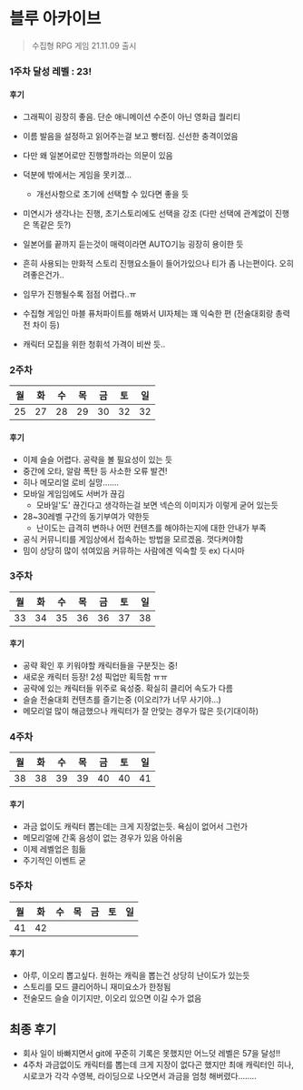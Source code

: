 # 블루 아카이브
> 수집형 RPG 게임 21.11.09 출시



### 1주차 달성 레벨 : 23!

#### 후기

- 그래픽이 굉장히 좋음. 단순 애니메이션 수준이 아닌 영화급 퀄리티
- 이름 발음을 설정하고 읽어주는걸 보고 빵터짐. 신선한 충격이었음
- 다만 왜 일본어로만 진행할까라는 의문이 있음
- 덕분에 밖에서는 게임을 못키겠...
  - 개선사항으로 초기에 선택할 수 있다면 좋을 듯

- 미연시가 생각나는 진행, 초기스토리에도 선택을 강조 (다만 선택에 관계없이 진행은 똑같은 듯?)
- 일본어를 끝까지 듣는것이 매력이라면 AUTO기능 굉장히 용이한 듯
- 흔히 사용되는 만화적 스토리 진행요소들이 들어가있으나 티가 좀 나는편이다. 오히려좋은건가..
- 임무가 진행될수록 점점 어렵다..ㅠ
- 수집형 게임인 마블 퓨처파이트를 해봐서 UI자체는 꽤 익숙한 편 (전술대회랑 총력전 차이 등)
- 캐릭터 모집을 위한 청휘석 가격이 비싼 듯..



### 2주차

| 월   | 화   | 수   | 목   | 금   | 토   | 일   |
| ---- | ---- | ---- | ---- | ---- | ---- | ---- |
| 25   | 27   | 28   | 29   | 30   | 32   | 32   |

#### 후기

- 이제 슬슬 어렵다. 공략을 볼 필요성이 있는 듯
- 중간에 오타, 알람 폭탄 등 사소한 오류 발견!
- 히나 메모리얼 로비 실망....... 
- 모바일 게임임에도 서버가 끊김
  - 모바일'도' 끊긴다고 생각하는걸 보면 넥슨의 이미지가 이렇게 굳어 있는듯
- 28~30레벨 구간의 동기부여가 약한듯
  - 난이도는 급격히 변하나 어떤 컨텐츠를 해야하는지에 대한 안내가 부족
- 공식 커뮤니티를 게임상에서 접속하는 방법을 모르겠음. 껏다켜야함
- 밈이 상당히 많이 섞여있음 커뮤하는 사람에겐 익숙할 듯 ex) 다시마



### 3주차

| 월   | 화   | 수   | 목   | 금   | 토   | 일   |
| ---- | ---- | ---- | ---- | ---- | ---- | ---- |
| 33   | 34   | 35   | 36   | 36   | 37   | 38   |

#### 후기

- 공략 확인 후 키워야할 캐릭터들을 구분짓는 중!
- 새로운 캐릭터 등장! 2성 픽업만 획득함 ㅠㅠ
- 공략에 있는 캐릭터들 위주로 육성중. 확실히 클리어 속도가 다름
- 슬슬 전술대회 컨텐츠를 즐기는중 (이오리?가 너무 사기야...)
- 메모리얼 많이 해금했으나 캐릭터가 잘 안맞는 경우가 많은 듯(기대이하)



### 4주차

| 월   | 화   | 수   | 목   | 금   | 토   | 일   |
| ---- | ---- | ---- | ---- | ---- | ---- | ---- |
| 38   | 38   | 39   | 39   | 40   | 40   | 41   |

#### 후기

- 과금 없이도 캐릭터 뽑는데는 크게 지장없는듯. 욕심이 없어서 그런가
- 메모리얼에 간혹 음성이 없는 경우가 있음 아쉬움
- 이제 레벨업은 힘듦
- 주기적인 이벤트 굳



### 5주차

| 월   | 화   | 수   | 목   | 금   | 토   | 일   |
| ---- | ---- | ---- | ---- | ---- | ---- | ---- |
| 41   | 42   |      |      |      |      |      |

#### 후기

- 아루, 이오리 뽑고싶다. 원하는 캐릭을 뽑는건 상당히 난이도가 있는듯
- 스토리를 모드 클리어하니 재미요소가 한정됨
- 전술모드 슬슬 이기지만, 이오리 있으면 이길 수가 없음



## 최종 후기

- 회사 일이 바빠지면서 git에 꾸준히 기록은 못했지만 어느덧 레벨은 57을 달성!!
- 4주차 과금없이도 캐릭터를 뽑는데 크게 지장이 없다곤 했지만 최애 캐릭터인 히나, 시로코가 각각 수영복, 라이딩으로 나오면서 과금을 엄청 해버렸다........
